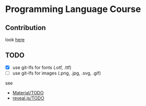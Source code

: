 # Programming Language Course

## Contribution

look [here](CONTRIBUTING.md)

## TODO

* [X] use git-lfs for fonts (.otf, .ttf)
* [ ] use git-lfs for images (.png, .jpg, .svg, .gif)

see

* [Material/TODO](Material#todo)
* [reveal.js/TODO](reveal.js#todo)
